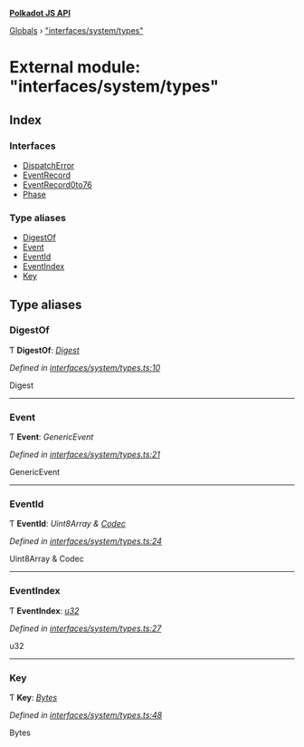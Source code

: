 **[Polkadot JS API](../README.md)**

[Globals](../globals.md) › [&quot;interfaces/system/types&quot;](_interfaces_system_types_.md)

# External module: "interfaces/system/types"

## Index

### Interfaces

* [DispatchError](../interfaces/_interfaces_system_types_.dispatcherror.md)
* [EventRecord](../interfaces/_interfaces_system_types_.eventrecord.md)
* [EventRecord0to76](../interfaces/_interfaces_system_types_.eventrecord0to76.md)
* [Phase](../interfaces/_interfaces_system_types_.phase.md)

### Type aliases

* [DigestOf](_interfaces_system_types_.md#digestof)
* [Event](_interfaces_system_types_.md#event)
* [EventId](_interfaces_system_types_.md#eventid)
* [EventIndex](_interfaces_system_types_.md#eventindex)
* [Key](_interfaces_system_types_.md#key)

## Type aliases

###  DigestOf

Ƭ **DigestOf**: *[Digest](../classes/_primitive_generic_digest_.digest.md)*

*Defined in [interfaces/system/types.ts:10](https://github.com/polkadot-js/api/blob/0f21d52/packages/types/src/interfaces/system/types.ts#L10)*

Digest

___

###  Event

Ƭ **Event**: *GenericEvent*

*Defined in [interfaces/system/types.ts:21](https://github.com/polkadot-js/api/blob/0f21d52/packages/types/src/interfaces/system/types.ts#L21)*

GenericEvent

___

###  EventId

Ƭ **EventId**: *Uint8Array & [Codec](../interfaces/_types_.codec.md)*

*Defined in [interfaces/system/types.ts:24](https://github.com/polkadot-js/api/blob/0f21d52/packages/types/src/interfaces/system/types.ts#L24)*

Uint8Array & Codec

___

###  EventIndex

Ƭ **EventIndex**: *[u32](../interfaces/_interfaceregistry_.interfaceregistry.md#u32)*

*Defined in [interfaces/system/types.ts:27](https://github.com/polkadot-js/api/blob/0f21d52/packages/types/src/interfaces/system/types.ts#L27)*

u32

___

###  Key

Ƭ **Key**: *[Bytes](../classes/_primitive_bytes_.bytes.md)*

*Defined in [interfaces/system/types.ts:48](https://github.com/polkadot-js/api/blob/0f21d52/packages/types/src/interfaces/system/types.ts#L48)*

Bytes
